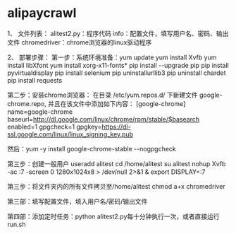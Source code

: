 # alipaycrawl
1、	文件列表：
alitest2.py：程序代码
info：配置文件，填写用户名、密码、输出文件
chromedriver：chrome浏览器的linux驱动程序

2、	部署步骤：
第一步：系统环境准备：yum update
                  yum install Xvfb
yum install libXfont
yum install xorg-x11-fonts*
pip install --upgrade pip
pip install pyvirtualdisplay
pip install selenium
pip uninstallurllib3
pip uninstall chardet
pip install requests

第二步：安装chrome浏览器：
      在目录 /etc/yum.repos.d/ 下新建文件 google-chrome.repo, 并且在该文件中添加如下内容：
 [google-chrome]
 name=google-chrome
 baseurl=http://dl.google.com/linux/chrome/rpm/stable/$basearch
 enabled=1
 gpgcheck=1
 gpgkey=https://dl-ssl.google.com/linux/linux_signing_key.pub                                                                

然后：yum -y install google-chrome-stable --nogpgcheck

第三步：创建一般用户 useradd alitest
                     cd /home/alitest
                     su alitest
                 nohup Xvfb -ac :7 -screen 0 1280x1024x8 > /dev/null 2>&1 &
export DISPLAY=:7

第三步：将文件夹内的所有文件拷贝至/home/alitest
                     chmod a+x chromedriver

第三部：填写配置文件，填入用户名/密码/输出文件

第四部：添加定时任务：python alitest2.py每十分钟执行一次，或者直接运行run.sh
